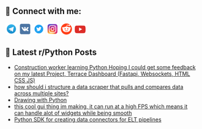 ## 🔎 Connect with me:
[<img src="https://github.com/bullbesh/bullbesh/blob/main/images/Telegram.png" width="32" height="32" />](https://t.me/bullbesh)
[<img src="https://github.com/bullbesh/bullbesh/blob/main/images/VK.png" width="32" height="32" />](https://vk.com/bullbesh)
[<img src="https://github.com/bullbesh/bullbesh/blob/main/images/Twitter.png" width="32" height="32" />](https://twitter.com/bullbesh1)
[<img src="https://github.com/bullbesh/bullbesh/blob/main/images/Instagram.png" width="32" height="32" />](https://www.instagram.com/bullbesh)
[<img src="https://github.com/bullbesh/bullbesh/blob/main/images/Reddit.png" width="32" height="32" />](https://www.reddit.com/user/bullbesh)
[<img src="https://github.com/bullbesh/bullbesh/blob/main/images/YouTube.png" width="32" height="32" />](https://www.youtube.com/channel/UCtfjRs6uzgq5mfm8S06WTcg)

## 📕 Latest r/Python Posts
<!-- BLOG-POST-LIST:START -->
- [Construction worker learning Python Hoping I could get some feedback on my latest Project, Terrace Dashboard &lpar;Fastapi, Websockets, HTML CSS JS&rpar;](https://www.reddit.com/r/Python/comments/znkqtj/construction_worker_learning_python_hoping_i/)
- [how should i structure a data scraper that pulls and compares data across multiple sites?](https://www.reddit.com/r/Python/comments/znko8l/how_should_i_structure_a_data_scraper_that_pulls/)
- [Drawing with Python](https://www.reddit.com/r/Python/comments/znka3b/drawing_with_python/)
- [this cool gui thing im making, it can run at a high FPS which means it can handle alot of widgets while being smooth](https://www.reddit.com/r/Python/comments/znjy28/this_cool_gui_thing_im_making_it_can_run_at_a/)
- [Python SDK for creating data connectors for ELT pipelines](https://www.reddit.com/r/Python/comments/znjvom/python_sdk_for_creating_data_connectors_for_elt/)
<!-- BLOG-POST-LIST:END -->
